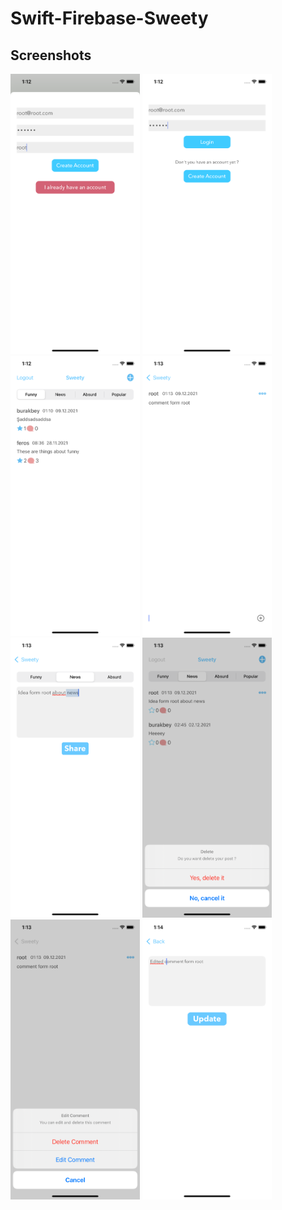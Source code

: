 # Swift-Firebase-Sweety
## Screenshots
<div float="right">
  <img src="https://github.com/burakJs/Swift-Firebase-Sweety/blob/main/Sweety/screenshots/screenshot%20-%201.png" width="207" height="448">
  <img src="https://github.com/burakJs/Swift-Firebase-Sweety/blob/main/Sweety/screenshots/screenshot%20-%202.png" width="207" height="448">
  <img src="https://github.com/burakJs/Swift-Firebase-Sweety/blob/main/Sweety/screenshots/screenshot%20-%203.png" width="207" height="448">
  <img src="https://github.com/burakJs/Swift-Firebase-Sweety/blob/main/Sweety/screenshots/screenshot%20-%204.png" width="207" height="448">
  <img src="https://github.com/burakJs/Swift-Firebase-Sweety/blob/main/Sweety/screenshots/screenshot%20-%205.png" width="207" height="448">
  <img src="https://github.com/burakJs/Swift-Firebase-Sweety/blob/main/Sweety/screenshots/screenshot%20-%206.png" width="207" height="448">
  <img src="https://github.com/burakJs/Swift-Firebase-Sweety/blob/main/Sweety/screenshots/screenshot%20-%207.png" width="207" height="448">
  <img src="https://github.com/burakJs/Swift-Firebase-Sweety/blob/main/Sweety/screenshots/screenshot%20-%208.png" width="207" height="448">
</div>
